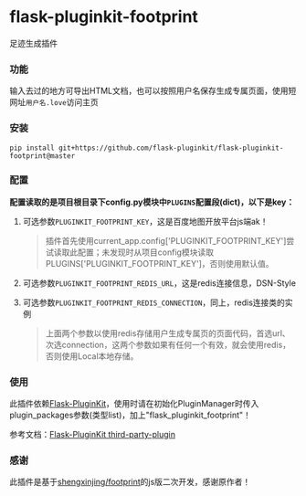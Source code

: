 # flask-pluginkit-footprint
足迹生成插件

### 功能

输入去过的地方可导出HTML文档，也可以按照用户名保存生成专属页面，使用短网址`用户名.love`访问主页

### 安装

`pip install git+https://github.com/flask-pluginkit/flask-pluginkit-footprint@master`

### 配置

**配置读取的是项目根目录下config.py模块中`PLUGINS`配置段(dict)，以下是key：**

1. 可选参数`PLUGINKIT_FOOTPRINT_KEY`，这是百度地图开放平台js端ak！

    > 插件首先使用current_app.config['PLUGINKIT_FOOTPRINT_KEY']尝试读取此配置；未发现时从项目config模块读取PLUGINS['PLUGINKIT_FOOTPRINT_KEY']，否则使用默认值。

2. 可选参数`PLUGINKIT_FOOTPRINT_REDIS_URL`，这是redis连接信息，DSN-Style

3. 可选参数`PLUGINKIT_FOOTPRINT_REDIS_CONNECTION`，同上，redis连接类的实例

    > 上面两个参数以使用redis存储用户生成专属页的页面代码，首选url、次选connection，这两个参数如果有任何一个有效，就会使用redis，否则使用Local本地存储。

### 使用

此插件依赖[Flask-PluginKit](https://github.com/staugur/flask-pluginkit "Flask-PluginKit")，使用时请在初始化PluginManager时传入plugin_packages参数(类型list)，加上"flask_pluginkit_footprint"！

参考文档：[Flask-PluginKit third-party-plugin](https://flask-pluginkit.readthedocs.io/zh_CN/latest/#third-party-plugin "third-party-plugin")

### 感谢

此插件是基于[shengxinjing/footprint](https://github.com/shengxinjing/footprint)的js版二次开发，感谢原作者！
